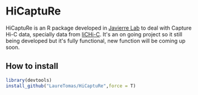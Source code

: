 # HiCaptuRe

HiCaptuRe is an R package developed in [Javierre Lab](https://www.javierrelab.com/) to deal with Capture Hi-C data, specially data from [liCHi-C](https://www.nature.com/articles/s41467-023-35911-8).
It's an on going project so it still being developed but it's fully functional, new function will be coming up soon.

## How to install
```R
library(devtools)
install_github("LaureTomas/HiCaptuRe",force = T)
```
